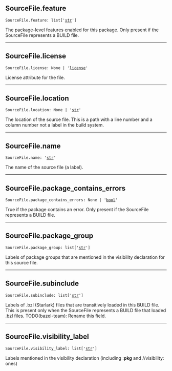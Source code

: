 

## SourceFile.feature

<pre class="language-python"><code><span class="source python"><span class="meta qualified-name python"><span class="meta generic-name python">SourceFile</span><span class="punctuation accessor dot python">.</span><span class="meta generic-name python">feature</span></span><span class="punctuation separator annotation variable python">:</span> <span class="meta item-access python"><span class="meta qualified-name python"><span class="support type python">list</span></span></span><span class="meta item-access python"><span class="punctuation section brackets begin python">[</span></span><span class="meta item-access arguments python"><span class="meta string python"><span class="string quoted single python"><span class="punctuation definition string begin python">&#39;</span></span></span><span class="meta string python"><span class="string quoted single python"><a href="/lib/str">str</a><span class="punctuation definition string end python">&#39;</span></span></span></span><span class="meta item-access python"><span class="punctuation section brackets end python">]</span></span></span></code></pre>

The package-level features enabled for this package. Only present if the SourceFile represents a BUILD file.

***

## SourceFile.license

<pre class="language-python"><code><span class="source python"><span class="meta qualified-name python"><span class="meta generic-name python">SourceFile</span><span class="punctuation accessor dot python">.</span><span class="meta generic-name python">license</span></span><span class="punctuation separator annotation variable python">:</span> <span class="constant language python">None</span> <span class="keyword operator arithmetic python">|</span> <span class="meta string python"><span class="string quoted single python"><span class="punctuation definition string begin python">&#39;</span></span></span><span class="meta string python"><span class="string quoted single python"><a href="/lib/bazel/query/license">license</a><span class="punctuation definition string end python">&#39;</span></span></span></span></code></pre>

License attribute for the file.

***

## SourceFile.location

<pre class="language-python"><code><span class="source python"><span class="meta qualified-name python"><span class="meta generic-name python">SourceFile</span><span class="punctuation accessor dot python">.</span><span class="meta generic-name python">location</span></span><span class="punctuation separator annotation variable python">:</span> <span class="constant language python">None</span> <span class="keyword operator arithmetic python">|</span> <span class="meta string python"><span class="string quoted single python"><span class="punctuation definition string begin python">&#39;</span></span></span><span class="meta string python"><span class="string quoted single python"><a href="/lib/str">str</a><span class="punctuation definition string end python">&#39;</span></span></span></span></code></pre>

The location of the source file.  This is a path with a line number and a column number not a label in the build system.

***

## SourceFile.name

<pre class="language-python"><code><span class="source python"><span class="meta qualified-name python"><span class="meta generic-name python">SourceFile</span><span class="punctuation accessor dot python">.</span><span class="meta generic-name python">name</span></span><span class="punctuation separator annotation variable python">:</span> <span class="meta string python"><span class="string quoted single python"><span class="punctuation definition string begin python">&#39;</span></span></span><span class="meta string python"><span class="string quoted single python"><a href="/lib/str">str</a><span class="punctuation definition string end python">&#39;</span></span></span></span></code></pre>

The name of the source file (a label).

***

## SourceFile.package\_contains\_errors

<pre class="language-python"><code><span class="source python"><span class="meta qualified-name python"><span class="meta generic-name python">SourceFile</span><span class="punctuation accessor dot python">.</span><span class="meta generic-name python">package_contains_errors</span></span><span class="punctuation separator annotation variable python">:</span> <span class="constant language python">None</span> <span class="keyword operator arithmetic python">|</span> <span class="meta string python"><span class="string quoted single python"><span class="punctuation definition string begin python">&#39;</span></span></span><span class="meta string python"><span class="string quoted single python"><a href="/lib/bool">bool</a><span class="punctuation definition string end python">&#39;</span></span></span></span></code></pre>

True if the package contains an error. Only present if the SourceFile represents a BUILD file.

***

## SourceFile.package\_group

<pre class="language-python"><code><span class="source python"><span class="meta qualified-name python"><span class="meta generic-name python">SourceFile</span><span class="punctuation accessor dot python">.</span><span class="meta generic-name python">package_group</span></span><span class="punctuation separator annotation variable python">:</span> <span class="meta item-access python"><span class="meta qualified-name python"><span class="support type python">list</span></span></span><span class="meta item-access python"><span class="punctuation section brackets begin python">[</span></span><span class="meta item-access arguments python"><span class="meta string python"><span class="string quoted single python"><span class="punctuation definition string begin python">&#39;</span></span></span><span class="meta string python"><span class="string quoted single python"><a href="/lib/str">str</a><span class="punctuation definition string end python">&#39;</span></span></span></span><span class="meta item-access python"><span class="punctuation section brackets end python">]</span></span></span></code></pre>

Labels of package groups that are mentioned in the visibility declaration for this source file.

***

## SourceFile.subinclude

<pre class="language-python"><code><span class="source python"><span class="meta qualified-name python"><span class="meta generic-name python">SourceFile</span><span class="punctuation accessor dot python">.</span><span class="meta generic-name python">subinclude</span></span><span class="punctuation separator annotation variable python">:</span> <span class="meta item-access python"><span class="meta qualified-name python"><span class="support type python">list</span></span></span><span class="meta item-access python"><span class="punctuation section brackets begin python">[</span></span><span class="meta item-access arguments python"><span class="meta string python"><span class="string quoted single python"><span class="punctuation definition string begin python">&#39;</span></span></span><span class="meta string python"><span class="string quoted single python"><a href="/lib/str">str</a><span class="punctuation definition string end python">&#39;</span></span></span></span><span class="meta item-access python"><span class="punctuation section brackets end python">]</span></span></span></code></pre>

Labels of .bzl (Starlark) files that are transitively loaded in this BUILD file. This is present only when the SourceFile represents a BUILD file that loaded .bzl files. TODO(bazel-team): Rename this field.

***

## SourceFile.visibility\_label

<pre class="language-python"><code><span class="source python"><span class="meta qualified-name python"><span class="meta generic-name python">SourceFile</span><span class="punctuation accessor dot python">.</span><span class="meta generic-name python">visibility_label</span></span><span class="punctuation separator annotation variable python">:</span> <span class="meta item-access python"><span class="meta qualified-name python"><span class="support type python">list</span></span></span><span class="meta item-access python"><span class="punctuation section brackets begin python">[</span></span><span class="meta item-access arguments python"><span class="meta string python"><span class="string quoted single python"><span class="punctuation definition string begin python">&#39;</span></span></span><span class="meta string python"><span class="string quoted single python"><a href="/lib/str">str</a><span class="punctuation definition string end python">&#39;</span></span></span></span><span class="meta item-access python"><span class="punctuation section brackets end python">]</span></span></span></code></pre>

Labels mentioned in the visibility declaration (including :**pkg** and //visibility: ones)
